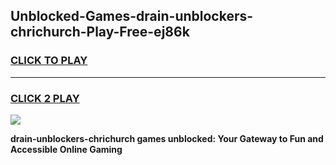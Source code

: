 
## Unblocked-Games-drain-unblockers-chrichurch-Play-Free-ej86k
<h3>
<a href="https://premium76.site?title=drain-unblockers-chrichurch&ref=19M">CLICK TO PLAY</a></h3>
<hr>

<h3>
<a href="https://premium76.site?title=drain-unblockers-chrichurch&ref=19M">CLICK 2 PLAY</a>
  
</h3>

<a href="https://premium76.site?title=drain-unblockers-chrichurch&ref=19M"><img src="https://clearcache.store/games.png"></a>


**drain-unblockers-chrichurch games unblocked: Your Gateway to Fun and Accessible Online Gaming**
